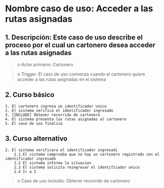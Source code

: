 # Nombre caso de uso: Acceder a las rutas asignadas

## 1. Descripción: Este caso de uso describe el proceso por el cual un cartonero desea acceder a las rutas asignadas

>o Actor primario: Cartonero

>o Trigger: El caso de uso comienza cuando el cartonero quiere acceder a las rutas asignadas en el sistema

## 2. Curso básico
	1. El cartonero ingresa un identificador unico
	2. El sistema verifica el identificador ingresado
	3. [INCLUDE] Obtener recorrido de cartonero
	4. El sistema presenta las rutas asignadas al cartonero
	5. El caso de uso finaliza

## 3. Curso alternativo
	2. El sistema verificara el identificador ingresadi
		2.1 El sistema comprueba que no hay un cartonero registrado con el identificador ingresado
		2.2 El sistema informa la situacion
		2.3 El sistema solicita reingresar el identificador unico
		2.4 Ir a 1

>o Caso de uso incluido: Obtener recorrido de cartonero
